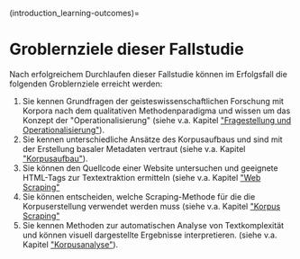 (introduction_learning-outcomes)=

# Groblernziele dieser Fallstudie
Nach erfolgreichem Durchlaufen dieser Fallstudie können im Erfolgsfall die folgenden Groblernziele erreicht werden:

1. Sie kennen Grundfragen der geisteswissenschaftlichen Forschung mit Korpora nach dem qualitativen Methodenparadigma und wissen um das Konzept der "Operationalisierung" (siehe v.a. Kapitel ["Fragestellung und Operationalisierung"](research-question_intro)). 
2. Sie kennen unterschiedliche Ansätze des Korpusaufbaus und sind mit der Erstellung basaler Metadaten vertraut (siehe v.a. Kapitel ["Korpusaufbau"](corpus-collection_intro)).
3. Sie können den Quellcode einer Website untersuchen und geeignete HTML-Tags zur Textextraktion ermitteln (siehe v.a. Kapitel ["Web Scraping"](scraping_intro)
4. Sie können entscheiden, welche Scraping-Methode für die die Korpuserstellung verwendet werden muss (siehe v.a. Kapitel ["Korpus Scraping"](scraping-corpus_intro) 
5. Sie kennen Methoden zur automatischen Analyse von Textkomplexität und können visuell dargestellte Ergebnisse interpretieren. (siehe v.a. Kapitel ["Korpusanalyse"](corpus-analysis_intro)). 
